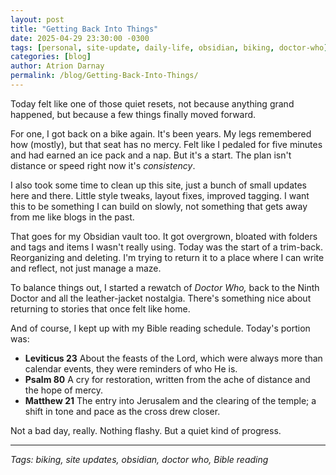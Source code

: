 ```yaml
---
layout: post
title: "Getting Back Into Things"
date: 2025-04-29 23:30:00 -0300
tags: [personal, site-update, daily-life, obsidian, biking, doctor-who]
categories: [blog]
author: Atrion Darnay
permalink: /blog/Getting-Back-Into-Things/
---
```


Today felt like one of those quiet resets, not because anything grand happened, but because a few things finally moved forward.

For one, I got back on a bike again. It's been years. My legs remembered how (mostly), but that seat has no mercy. Felt like I pedaled for five minutes and had earned an ice pack and a nap. But it's a start. The plan isn't distance or speed right now it's *consistency*.

I also took some time to clean up this site, just a bunch of small updates here and there. Little style tweaks, layout fixes, improved tagging. I want this to be something I can build on slowly, not something that gets away from me like blogs in the past.

That goes for my Obsidian vault too. It got overgrown, bloated with folders and tags and items I wasn't really using. Today was the start of a trim-back. Reorganizing and deleting. I'm trying to return it to a place where I can write and reflect, not just manage a maze.

To balance things out, I started a rewatch of *Doctor Who,* back to the Ninth Doctor and all the leather-jacket nostalgia. There's something nice about returning to stories that once felt like home.

And of course, I kept up with my Bible reading schedule. Today's portion was:

- **Leviticus 23** About the feasts of the Lord, which were always more than calendar events, they were reminders of who He is.
- **Psalm 80** A cry for restoration, written from the ache of distance and the hope of mercy.
- **Matthew 21** The entry into Jerusalem and the clearing of the temple; a shift in tone and pace as the cross drew closer.

Not a bad day, really. Nothing flashy. But a quiet kind of progress.

---

*Tags: biking, site updates, obsidian, doctor who, Bible reading*

